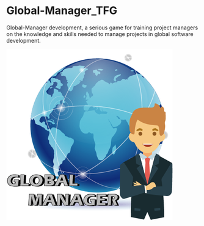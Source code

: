 # Global-Manager_TFG
Global-Manager development, a serious game for training project managers on the knowledge and skills needed to manage projects in global software development.

![Algorithm schema](./GLOBAL-MANAGER/Assets/GUIResources/ICONO.png)

